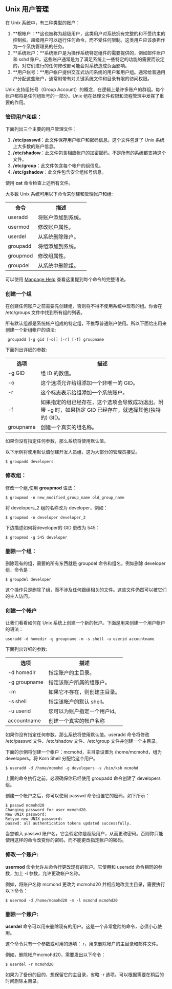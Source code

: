 ## Unix 用户管理

在 Unix 系统中，有三种类型的账户：

1. **根帐户：**这也被称为超级用户，这类用户对系统拥有完整的和不受约束的控制权。超级用户可以运行任何命令，而不受任何限制。这类用户应该承担作为一个系统管理员的任务。
1. **系统账户：**系统账户是为操作系统特定组件的需要提供的，例如邮件账户和 sshd 账户。这些账户通常是为了满足系统上一些特定的功能的需要而设定的，对它们进行的任何修改都可能会对系统造成负面影响。
1. **用户帐号：**用户帐户提供交互式访问系统的用户和用户组。通常给普通用户分配这些账户，通常附带有对关键系统文件和目录有限的访问权限。

Unix 支持组帐号（Group Account）的概念，在逻辑上是许多账户的群组。每个帐户都将是任何组账号的一部分。Unix 组在处理文件权限和流程管理中发挥了重要的作用。

### 管理用户和组：

下面列出三个主要的用户管理文件：

1. **/etc/passwd**：此文件保存用户帐户和密码信息。这个文件包含了 Unix 系统上大多数的账户信息。
1. **/etc/shadow**：此文件包含相应帐户的加密密码。不是所有的系统都支持这个文件。
1. **/etc/group**：此文件包含每个帐户的组信息。
1. **/etc/gshadow**：此文件包含安全组帐号信息。

使用 **cat** 命令检查上述所有文件。

大多数 Unix 系统可用以下命令来创建和管理帐户和组:

<table>
<tr>
<th>命令</th>
<th>描述</th>
</tr>
<tr>
<td>useradd</td>
<td>将账户添加到系统。</td>
</tr>
<tr>
<td>usermod</td>
<td>修改账户属性。</td>
</tr>
<tr>
<td>userdel</td>
<td>从系统删除账户。</td>
</tr>
<tr>
<td>groupadd</td>
<td>将组添加到系统。</td>
</tr>
<tr>
<td>groupmod</td>
<td>修改组属性。</td>
</tr>
<tr>
<td>groupdel</td>
<td>从系统中删除组。</td>
</tr>
</table>

可以使用 [Manpage Help](http://www.tutorialspoint.com/unix/unix-manpage-help.htm) 查看这里提到每个命令的完整语法。

### 创建一个组

在创建任何账户之前需要先创建组，否则将不得不使用系统中现有的组。你会在 /etc/groups 文件中找到所有组的列表。

所有默认组都是系统帐户组成的特定组，不推荐普通账户使用。所以下面给出用来创建一个新组帐户的语法:

     groupadd [-g gid [-o]] [-r] [-f] groupname

下面列出详细的参数:
<table>
<tr>
<th>选项</th>
<th>描述</th>
</tr>
<tr>
<td>-g GID</td>
<td>组 ID 的数值。</td>
</tr>
<tr>
<td>-o</td>
<td>这个选项允许给组添加一个非唯一的 GID。</td>
</tr>
<tr>
<td>-r</td>
<td>这个标志表示给组添加一个系统账户。</td>
</tr>
<tr>
<td>-f</td>
<td>如果指定的组已经存在，这个选项会导致成功退出。附带 -g 时，如果指定 GID 已经存在，就选择其他(独特的) GID。</td>
</tr>
<tr>
<td>groupname</td>
<td>创建一个真实的组名称。</td>
</tr>
</table>

如果你没有指定任何参数，那么系统将使用默认值。

以下示例将使用默认值创建开发人员组，这为大部分的管理员接受。

    $ groupadd developers

### 修改组：

修改一个组,使用 **groupmod** 语法：

    $ groupmod -n new_modified_group_name old_group_name

将 developers_2 组的名称改为 developer，例如：

    $ groupmod -n developer developer_2

下边描述如何将developer的 GID 更改为 545：

    $ groupmod -g 545 developer

### 删除一个组：

删除现有的组，需要的所有东西就是 groupdel 命令和组名。例如删除 developer 组，命令是：

    $ groupdel developer

这个操作只是删除了组，而不涉及任何跟组相关的文件。这些文件仍然可以被它们的主人访问。

### 创建一个帐户

让我们看看如何在 Unix 系统上创建一个新的帐户。下面是用来创建一个用户帐户的语法：

    useradd -d homedir -g groupname -m -s shell -u userid accountname

下面列出详细的参数:

<table>
<tr>
<th>选项</th>
<th>描述</th>
</tr>
<tr>
<td>-d homedir</td>
<td>指定账户的主目录。</td>
</tr>
<tr>
<td>-g groupname</td>
<td>指定该账户所属的组账户。</td>
</tr>
<tr>
<td>-m</td>
<td>如果它不存在，则创建主目录。</td>
</tr>
<tr>
<td>-s shell</td>
<td>指定该帐户的默认 shell。</td>
</tr>
<tr>
<td>-u userid</td>
<td>您可以为账户指定一个用户id。</td>
</tr>
<tr>
<td>accountname</td>
<td>创建一个真实的帐户名称</td>
</tr>
</table>

如果你没有指定任何参数，那么系统将使用默认值。useradd 命令将修改 /etc/passwd 文件、/etc/shadow 文件、/etc/group 文件并创建一个主目录。

下面的示例将创建一个帐户：mcmohd，主目录设置为 /home/mcmohd，组为 developers。将 Korn Shell 分配给这个用户。

    $ useradd -d /home/mcmohd -g developers -s /bin/ksh mcmohd

上面的命令执行之前，必须确保你已经使用 groupadd 命令创建了 developers 组。

创建一个帐户之后，你可以使用 passwd 命令设置它的密码，如下所示：

    $ passwd mcmohd20
    Changing password for user mcmohd20.
    New UNIX password:
    Retype new UNIX password:
    passwd: all authentication tokens updated successfully.

当您输入 passwd 账户名，它会假定你是超级用户，从而更改密码。否则你只能使用这样的命令改变你的密码，而不能更改指定帐户的密码。

### 修改一个账户:

**usermod** 命令允许从命令行更改现有的账户。它使用和 useradd 命令相同的参数，加上 -l 参数，允许更改帐户名称。

例如，将账户名称 mcmohd 更改为 mcmohd20 并相应地改变主目录，需要执行以下命令：

    $ usermod -d /home/mcmohd20 -m -l mcmohd mcmohd20

### 删除一个账户:

**userdel** 命令可以用来删除现有的用户。这是一个非常危险的命令，必须小心使用。

这个命令只有一个参数或可用的选项：.r，用来删除帐户的主目录和邮件文件。

例如，删除帐户mcmohd20，需要发出以下命令：

    $ userdel -r mcmohd20

如果为了备份的目的，想保留它的主目录，省略 -r 选项。可以根据需要在稍后的时间删除主目录。